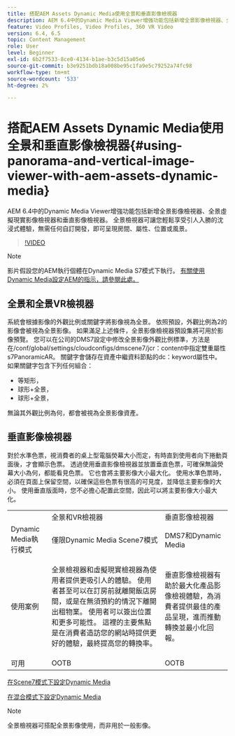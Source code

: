 ```yaml
---
title: 搭配AEM Assets Dynamic Media使用全景和垂直影像檢視器
description: AEM 6.4中的Dynamic Media Viewer增強功能包括新增全景影像檢視器、全景虛擬現實影像檢視器和垂直影像檢視器。 全景檢視器可讓您輕鬆享受引人入勝的沈浸式體驗，無需任何自訂開發，即可呈現房間、屬性、位置或風景。
feature: Video Profiles, Video Profiles, 360 VR Video
version: 6.4, 6.5
topic: Content Management
role: User
level: Beginner
exl-id: 6b2f7533-8ce0-4134-b1ae-b3c5d15a05e6
source-git-commit: b3e9251bdb18a008be95c1fa9e5c79252a74fc98
workflow-type: tm+mt
source-wordcount: '533'
ht-degree: 2%

---
```


# 搭配AEM Assets Dynamic Media使用全景和垂直影像檢視器{#using-panorama-and-vertical-image-viewer-with-aem-assets-dynamic-media}

AEM 6.4中的Dynamic Media Viewer增強功能包括新增全景影像檢視器、全景虛擬現實影像檢視器和垂直影像檢視器。 全景檢視器可讓您輕鬆享受引人入勝的沈浸式體驗，無需任何自訂開發，即可呈現房間、屬性、位置或風景。

>[!VIDEO](https://video.tv.adobe.com/v/24156?quality=12&learn=on)

>[!NOTE]
>
>影片假設您的AEM執行個體在Dynamic Media S7模式下執行。 [有關使用Dynamic Media設定AEM的指示，請參閱此處。](https://helpx.adobe.com/tw/experience-manager/6-3/assets/using/config-dynamic-fp-14410.html)

## 全景和全景VR檢視器

系統會根據影像的外觀比例或關鍵字將影像視為全景。 依照預設，外觀比例為2的影像會被視為全景影像。 如果滿足上述條件，全景影像檢視器預設集將可用於影像預覽。 您可以在公司的DMS7設定中修改全景影像外觀比例標準，方法是在/conf/global/settings/cloudconfigs/dmscene7/jcr：content中指定雙重屬性s7PanoramicAR。 關鍵字會儲存在資產中繼資料節點的dc：keyword屬性中。 如果關鍵字包含下列任何組合：

* 等矩形，
* 球形+全景，
* 球形+全景，

無論其外觀比例為何，都會被視為全景影像資產。

## 垂直影像檢視器

對於水準色票，視消費者的桌上型電腦熒幕大小而定，有時直到使用者向下捲動頁面後，才會顯示色票。 透過使用垂直影像檢視器並放置垂直色票，可確保無論熒幕大小為何，都能看見色票。 它也會將主要影像大小最大化。 使用水準色票時，必須在頁面上保留空間，以確保這些色票有很高的可見度，並降低主要影像的大小。 使用垂直版面時，您不必擔心配置此空間，因此可以將主要影像大小最大化。

<table> 
 <tbody>
  <tr>
   <td> </td>
   <td>全景和VR檢視器</td>
   <td>垂直影像檢視器</td>
  </tr>
  <tr>
   <td>Dynamic Media執行模式</td>
   <td>僅限Dynamic Media Scene7模式</td>
   <td>DMS7和Dynamic Media</td>
  </tr>
  <tr>
   <td>使用案例</td>
   <td><p>全景檢視器和虛擬現實檢視器為使用者提供更吸引人的體驗。 使用者甚至可以在訂房前就離開飯店房間，或是在無須預約的情況下離開出租物業。 使用者可以簽出位置和更多可能性。 這裡的主要焦點是在消費者造訪您的網站時提供更好的體驗，最終提高您的轉換率。</p> <p> </p> </td> 
   <td><p>垂直影像檢視器有助於最大化產品影像檢視體驗，為消費者提供最佳的產品呈現，進而推動轉換並最小化回報。</p> <p> </p> </td>
  </tr>
  <tr>
   <td>可用 </td>
   <td>OOTB</td>
   <td>OOTB</td>
  </tr>
 </tbody>
</table>

[在Scene7模式下設定Dynamic Media](https://helpx.adobe.com/experience-manager/6-5/assets/using/config-dms7.html)

[在混合模式下設定Dynamic Media](https://helpx.adobe.com/tw/experience-manager/6-5/assets/using/config-dynamic.html)

>[!NOTE]
>
>全景檢視器可搭配全景影像使用，而非用於一般影像。

